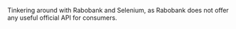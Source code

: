 Tinkering around with Rabobank and Selenium, as Rabobank does not offer any useful official API for consumers.